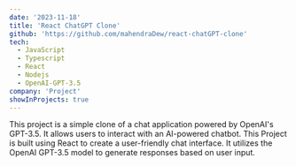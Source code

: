 ```yaml
---
date: '2023-11-18'
title: 'React ChatGPT Clone'
github: 'https://github.com/mahendraDew/react-chatGPT-clone'
tech:
  - JavaScript
  - Typescript
  - React
  - Nodejs
  - OpenAI-GPT-3.5
company: 'Project'
showInProjects: true
---
```


This project is a simple clone of a chat application powered by OpenAI's GPT-3.5. It allows users to interact with an AI-powered chatbot. This Project is built using React to create a user-friendly chat interface. It utilizes the OpenAI GPT-3.5 model to generate responses based on user input.